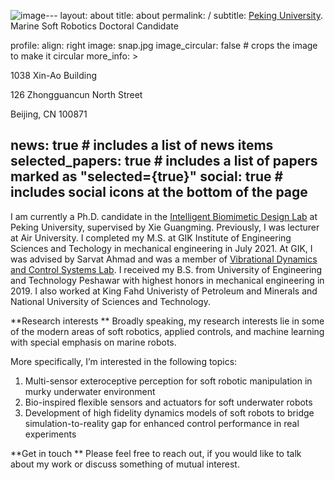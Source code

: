 ![image](https://github.com/user-attachments/assets/94c04d36-7444-4b66-b997-725ae491e5b2)---
layout: about
title: about
permalink: /
subtitle: <a href='https://pku.edu.cn'> Peking University</a>. Marine Soft Robotics Doctoral Candidate

profile:
  align: right
  image: snap.jpg
  image_circular: false # crops the image to make it circular
  more_info: >
    <p>1038 Xin-Ao Building</p>
    <p>126 Zhongguancun North Street</p>
    <p>Beijing, CN 100871</p>

news: true # includes a list of news items
selected_papers: true # includes a list of papers marked as "selected={true}"
social: true # includes social icons at the bottom of the page
---

I am currently a Ph.D. candidate in the [Intelligent Biomimetic Design Lab](https://en.ibdl.pku.edu.cn/) at Peking University, supervised by Xie Guangming. Previously, I was lecturer at Air University. I completed my M.S. at GIK Institute of Engineering Sciences and Techology in mechanical engineering in July 2021. At GIK, I was advised by Sarvat Ahmad and was a member of [Vibrational Dynamics and Control Systems Lab](https://sites.google.com/prod/view/controllabgiki/home). I received my B.S. from University of Engineering and Technology Peshawar with highest honors in mechanical engineering in 2019. I also worked at King Fahd Univeristy of Petroleum and Minerals and National University of Sciences and Technology.

**Research interests
**
Broadly speaking, my research interests lie in some of the modern areas of soft robotics, applied controls, and machine learning with special emphasis on marine robots.

More specifically, I’m interested in the following topics:
1. Multi-sensor exteroceptive perception for soft robotic manipulation in murky underwater environment
2. Bio-inspired flexible sensors and actuators for soft underwater robots
3. Development of high fidelity dynamics models of soft robots to bridge simulation-to-reality gap for enhanced control performance in real experiments

**Get in touch
**
Please feel free to reach out, if you would like to talk about my work or discuss something of mutual interest.

